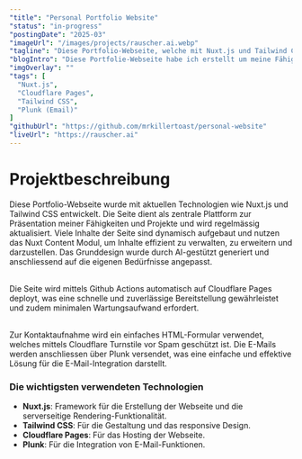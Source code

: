 ```yaml
---
"title": "Personal Portfolio Website"
"status": "in-progress"
"postingDate": "2025-03"
"imageUrl": "/images/projects/rauscher.ai.webp"
"tagline": "Diese Portfolio-Webseite, welche mit Nuxt.js und Tailwind CSS erstellt wurde."
"blogIntro": "Diese Portfolie-Webseite habe ich erstellt um meine Fähigkeiten und Projekte zu präsentieren. Basierend auf den neusten Technologien wie Nuxt.js und Tailwind CSS, bildet sie die Grundlage für meinen Webauftritt. Als Teil meiner Vorstellung wird die Seite regelmässig aktualisiert und erweitert."
"imgOverlay": ""
"tags": [
  "Nuxt.js",
  "Cloudflare Pages",
  "Tailwind CSS",
  "Plunk (Email)"
]
"githubUrl": "https://github.com/mrkillertoast/personal-website"
"liveUrl": "https://rauscher.ai"
---
```


# Projektbeschreibung

Diese Portfolio-Webseite wurde mit aktuellen Technologien wie Nuxt.js und Tailwind CSS entwickelt. Die Seite dient als
zentrale Plattform zur Präsentation meiner Fähigkeiten und Projekte und wird regelmässig aktualisiert. Viele Inhalte der
Seite sind dynamisch aufgebaut und nutzen das Nuxt Content Modul, um Inhalte effizient zu verwalten, zu erweitern und
darzustellen. Das Grunddesign wurde durch AI-gestützt generiert und anschliessend auf die eigenen Bedürfnisse
angepasst. <br><br>

Die Seite wird mittels Github Actions automatisch auf Cloudflare Pages deployt, was eine
schnelle und zuverlässige Bereitstellung gewährleistet und zudem minimalen Wartungsaufwand erfordert. <br><br>

Zur Kontaktaufnahme wird ein einfaches HTML-Formular verwendet, welches mittels Cloudflare Turnstile vor Spam geschützt
ist. Die E-Mails werden anschliessen über Plunk versendet, was eine einfache und effektive Lösung für die
E-Mail-Integration darstellt.

### Die wichtigsten verwendeten Technologien

- **Nuxt.js**: Framework für die Erstellung der Webseite und die serverseitige Rendering-Funktionalität.
- **Tailwind CSS**: Für die Gestaltung und das responsive Design.
- **Cloudflare Pages**: Für das Hosting der Webseite.
- **Plunk**: Für die Integration von E-Mail-Funktionen.

